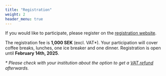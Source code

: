 ```yaml
---
title: "Registration"
weight: 2
header_menu: true
---
```


If you would like to participate, please register on the [registration website]().

The registration fee is **1,000 SEK** (excl. VAT\*). Your participation will cover coffee breaks, lunches, one ice breaker and one dinner. Registration is open until **February 14th, 2025**.  


*\* Please check with your institution about the option to get a [VAT refund](https://europa.eu/youreurope/business/taxation/vat/vat-refunds/index_en.htm) afterwards.*